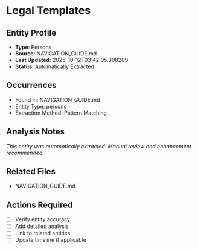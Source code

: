 # Legal Templates

## Entity Profile
- **Type**: Persons
- **Source**: NAVIGATION_GUIDE.md
- **Last Updated**: 2025-10-12T03:42:05.308209
- **Status**: Automatically Extracted

## Occurrences
- Found in: NAVIGATION_GUIDE.md
- Entity Type: persons
- Extraction Method: Pattern Matching

## Analysis Notes
*This entity was automatically extracted. Manual review and enhancement recommended.*

## Related Files
- NAVIGATION_GUIDE.md

## Actions Required
- [ ] Verify entity accuracy
- [ ] Add detailed analysis
- [ ] Link to related entities
- [ ] Update timeline if applicable
